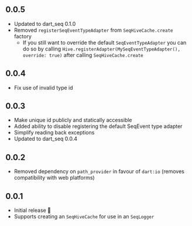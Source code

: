 ## 0.0.5

* Updated to dart_seq 0.1.0
* Removed `registerSeqEventTypeAdapter` from `SeqHiveCache.create` factory
    * If you still want to override the default `SeqEventTypeAdapter` you can do so by
      calling `Hive.registerAdapter(MySeqEventTypeAdapter(), override: true)` after
      calling `SeqHiveCache.create`

## 0.0.4

* Fix use of invalid type id

## 0.0.3

* Make unique id publicly and statically accessible
* Added ability to disable registering the default SeqEvent type adapter
* Simplify reading back exceptions
* Updated to dart_seq 0.0.4

## 0.0.2

* Removed dependency on `path_provider` in favour of `dart:io` (removes compatibility with web
  platforms)

## 0.0.1

* Initial release 🎉
* Supports creating an `SeqHiveCache` for use in an `SeqLogger`
